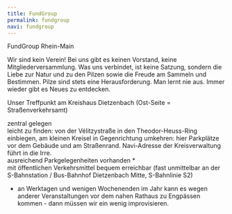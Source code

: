 ```yaml
---
title: FundGroup
permalink: fundgroup
navi: fundgroup
---
```

FundGroup Rhein-Main

Wir sind kein Verein! Bei uns gibt es keinen Vorstand, keine Mitgliederversammlung. Was uns verbindet, ist keine Satzung, sondern die Liebe zur Natur und zu den Pilzen sowie die Freude am Sammeln und Bestimmen. Pilze sind stets eine Herausforderung. Man lernt nie aus. Immer wieder gibt es Neues zu entdecken.

Unser Treffpunkt am Kreishaus Dietzenbach (Ost-Seite = Straßenverkehrsamt)
 
zentral gelegen  
leicht zu finden: von der Vélitzystraße in den Theodor-Heuss-Ring einbiegen, am kleinen Kreisel in Gegenrichtung umkehren: hier Parkplätze vor dem Gebäude und am Straßenrand. Navi-Adresse der Kreisverwaltung führt in die Irre.  
ausreichend Parkgelegenheiten vorhanden *  
mit öffentlichen Verkehrsmittel bequem erreichbar (fast unmittelbar an der S-Bahnstation / Bus-Bahnhof Dietzenbach Mitte, S-Bahnlinie S2)

*    an Werktagen und wenigen Wochenenden im Jahr kann es wegen anderer Veranstaltungen vor dem nahen Rathaus zu Engpässen kommen - dann müssen wir ein wenig improvisieren.

